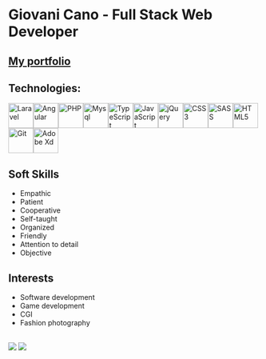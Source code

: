 # Giovani Cano - Full Stack Web Developer
## [My portfolio](https://giovanicano.github.io)

## Technologies:

<img height=50 title="Laravel" src="https://cdn.jsdelivr.net/gh/devicons/devicon/icons/laravel/laravel-plain-wordmark.svg" /><img height=50 title="Angular" src="https://cdn.jsdelivr.net/gh/devicons/devicon/icons/angularjs/angularjs-original.svg" /><img height=50 title="PHP" src="https://cdn.jsdelivr.net/gh/devicons/devicon/icons/php/php-plain.svg" /><img height=50 title="Mysql" src="https://cdn.jsdelivr.net/gh/devicons/devicon/icons/mysql/mysql-plain-wordmark.svg" /><img height=50 title="TypeScript" src="https://cdn.jsdelivr.net/gh/devicons/devicon/icons/typescript/typescript-original.svg" /><img height=50 title="JavaScript" src="https://cdn.jsdelivr.net/gh/devicons/devicon/icons/javascript/javascript-original.svg" /><img height=50 title="jQuery" src="https://cdn.jsdelivr.net/gh/devicons/devicon/icons/jquery/jquery-plain-wordmark.svg" /><img height=50 title="CSS3" src="https://cdn.jsdelivr.net/gh/devicons/devicon/icons/css3/css3-original.svg" /><img height=50 title="SASS" src="https://cdn.jsdelivr.net/gh/devicons/devicon/icons/sass/sass-original.svg" /><img height=50 title="HTML5" src="https://cdn.jsdelivr.net/gh/devicons/devicon/icons/html5/html5-original.svg" /><img height=50 title="Git" src="https://cdn.jsdelivr.net/gh/devicons/devicon/icons/git/git-plain.svg" /><img height=50 title="Adobe Xd" src="https://cdn.jsdelivr.net/gh/devicons/devicon/icons/xd/xd-plain.svg" />

## Soft Skills
* Empathic
* Patient
* Cooperative
* Self-taught
* Organized
* Friendly
* Attention to detail
* Objective

## Interests
* Software development
* Game development
* CGI
* Fashion photography

<br>

<img src="https://github-readme-stats.vercel.app/api/top-langs?username=giovanicano&layout=compact"/>

<img src="https://github-readme-stats.vercel.app/api?username=giovanicano&show_icons=true"/>
